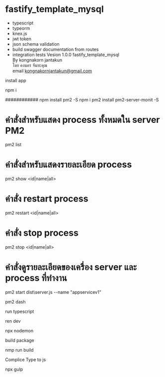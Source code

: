 # fastify_template_mysql

- typescript
- typeorm
- knex.js
- jwt token
- json schema validation
- build swagger documentation from routes
- integration tests
  Vesion 1.0.0
  fastify_template_mysql  
  By kongnakorn jantakun  
  โดย คงนคร จันทะคุณ  
  email kongnakornjantakun@gmail.com

install app

npm i

############
npm install pm2 -S
npm i pm2 install pm2-server-monit -S

# คำสั่งสำหรับแสดง process ทั้งหมดใน server PM2

pm2 list

# คำสั่งสำหรับแสดงรายละเอียด process

pm2 show <id|name|all>

# คำสั่ง restart process

pm2 restart <id|name|all>

# คำสั่ง stop process

pm2 stop <id|name|all>

# คำสั่งดูรายละเอียดของเครื่อง server และ process ที่ทำงาน

pm2 start dist\server.js --name "appservicev1"

pm2 dash

run typescript

ren dev

npx nodemon

build package

nmp run build

Complice Type to js

npx gulp
